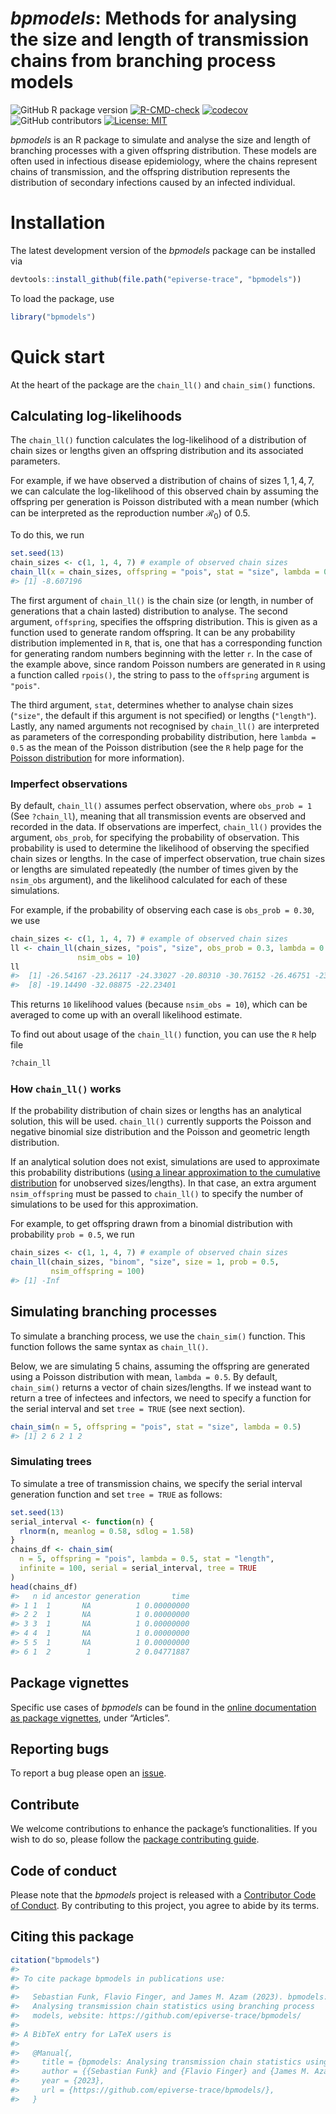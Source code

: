 
# *bpmodels*: Methods for analysing the size and length of transmission chains from branching process models

<!-- badges: start -->

![GitHub R package
version](https://img.shields.io/github/r-package/v/epiverse-trace/bpmodels)
[![R-CMD-check](https://github.com/epiverse-trace/bpmodels/actions/workflows/R-CMD-check.yaml/badge.svg)](https://github.com/epiverse-trace/bpmodels/actions/workflows/R-CMD-check.yaml)
[![codecov](https://codecov.io/github/epiverse-trace/bpmodels/branch/main/graphs/badge.svg)](https://codecov.io/github/epiverse-trace/bpmodels)
![GitHub
contributors](https://img.shields.io/github/contributors/epiverse-trace/bpmodels)
[![License:
MIT](https://img.shields.io/badge/License-MIT-yellow.svg)](https://opensource.org/licenses/MIT)
<!-- badges: end -->

*bpmodels* is an R package to simulate and analyse the size and length
of branching processes with a given offspring distribution. These models
are often used in infectious disease epidemiology, where the chains
represent chains of transmission, and the offspring distribution
represents the distribution of secondary infections caused by an
infected individual.

# Installation

The latest development version of the *bpmodels* package can be
installed via

``` r
devtools::install_github(file.path("epiverse-trace", "bpmodels"))
```

To load the package, use

``` r
library("bpmodels")
```

# Quick start

At the heart of the package are the `chain_ll()` and `chain_sim()`
functions.

## Calculating log-likelihoods

The `chain_ll()` function calculates the log-likelihood of a
distribution of chain sizes or lengths given an offspring distribution
and its associated parameters.

For example, if we have observed a distribution of chains of sizes
$1, 1, 4, 7$, we can calculate the log-likelihood of this observed chain
by assuming the offspring per generation is Poisson distributed with a
mean number (which can be interpreted as the reproduction number
$\mathcal{R_0}$) of $0.5$.

To do this, we run

``` r
set.seed(13)
chain_sizes <- c(1, 1, 4, 7) # example of observed chain sizes
chain_ll(x = chain_sizes, offspring = "pois", stat = "size", lambda = 0.5)
#> [1] -8.607196
```

The first argument of `chain_ll()` is the chain size (or length, in
number of generations that a chain lasted) distribution to analyse. The
second argument, `offspring`, specifies the offspring distribution. This
is given as a function used to generate random offspring. It can be any
probability distribution implemented in `R`, that is, one that has a
corresponding function for generating random numbers beginning with the
letter `r`. In the case of the example above, since random Poisson
numbers are generated in `R` using a function called `rpois()`, the
string to pass to the `offspring` argument is `"pois"`.

The third argument, `stat`, determines whether to analyse chain sizes
(`"size"`, the default if this argument is not specified) or lengths
(`"length"`). Lastly, any named arguments not recognised by `chain_ll()`
are interpreted as parameters of the corresponding probability
distribution, here `lambda = 0.5` as the mean of the Poisson
distribution (see the `R` help page for the [Poisson
distribution](https://stat.ethz.ch/R-manual/R-devel/library/stats/html/Poisson.html)
for more information).

### Imperfect observations

By default, `chain_ll()` assumes perfect observation, where
`obs_prob = 1` (See `?chain_ll`), meaning that all transmission events
are observed and recorded in the data. If observations are imperfect,
`chain_ll()` provides the argument, `obs_prob`, for specifying the
probability of observation. This probability is used to determine the
likelihood of observing the specified chain sizes or lengths. In the
case of imperfect observation, true chain sizes or lengths are simulated
repeatedly (the number of times given by the `nsim_obs` argument), and
the likelihood calculated for each of these simulations.

For example, if the probability of observing each case is
`obs_prob = 0.30`, we use

``` r
chain_sizes <- c(1, 1, 4, 7) # example of observed chain sizes
ll <- chain_ll(chain_sizes, "pois", "size", obs_prob = 0.3, lambda = 0.5,
               nsim_obs = 10)
ll
#>  [1] -26.54167 -23.26117 -24.33027 -20.80310 -30.76152 -26.46751 -23.79326
#>  [8] -19.14490 -32.08875 -22.23401
```

This returns `10` likelihood values (because `nsim_obs = 10`), which can
be averaged to come up with an overall likelihood estimate.

To find out about usage of the `chain_ll()` function, you can use the
`R` help file

``` r
?chain_ll
```

### How `chain_ll()` works

If the probability distribution of chain sizes or lengths has an
analytical solution, this will be used. `chain_ll()` currently supports
the Poisson and negative binomial size distribution and the Poisson and
geometric length distribution.

If an analytical solution does not exist, simulations are used to
approximate this probability distributions ([using a linear
approximation to the cumulative
distribution](https://en.wikipedia.org/wiki/Empirical_distribution_function)
for unobserved sizes/lengths). In that case, an extra argument
`nsim_offspring` must be passed to `chain_ll()` to specify the number of
simulations to be used for this approximation.

For example, to get offspring drawn from a binomial distribution with
probability `prob = 0.5`, we run

``` r
chain_sizes <- c(1, 1, 4, 7) # example of observed chain sizes
chain_ll(chain_sizes, "binom", "size", size = 1, prob = 0.5,
         nsim_offspring = 100)
#> [1] -Inf
```

## Simulating branching processes

To simulate a branching process, we use the `chain_sim()` function. This
function follows the same syntax as `chain_ll()`.

Below, we are simulating $5$ chains, assuming the offspring are
generated using a Poisson distribution with mean, `lambda = 0.5`. By
default, `chain_sim()` returns a vector of chain sizes/lengths. If we
instead want to return a tree of infectees and infectors, we need to
specify a function for the serial interval and set `tree = TRUE` (see
next section).

``` r
chain_sim(n = 5, offspring = "pois", stat = "size", lambda = 0.5)
#> [1] 2 6 2 1 2
```

### Simulating trees

To simulate a tree of transmission chains, we specify the serial
interval generation function and set `tree = TRUE` as follows:

``` r
set.seed(13)
serial_interval <- function(n) {
  rlnorm(n, meanlog = 0.58, sdlog = 1.58)
}
chains_df <- chain_sim(
  n = 5, offspring = "pois", lambda = 0.5, stat = "length",
  infinite = 100, serial = serial_interval, tree = TRUE
)
head(chains_df)
#>   n id ancestor generation       time
#> 1 1  1       NA          1 0.00000000
#> 2 2  1       NA          1 0.00000000
#> 3 3  1       NA          1 0.00000000
#> 4 4  1       NA          1 0.00000000
#> 5 5  1       NA          1 0.00000000
#> 6 1  2        1          2 0.04771887
```

## Package vignettes

Specific use cases of *bpmodels* can be found in the [online
documentation as package
vignettes](https://epiverse-trace.github.io/bpmodels/), under
“Articles”.

## Reporting bugs

To report a bug please open an
[issue](https://github.com/epiverse-trace/bpmodels/issues/new/choose).

## Contribute

We welcome contributions to enhance the package’s functionalities. If
you wish to do so, please follow the [package contributing
guide](https://github.com/epiverse-trace/bpmodels/blob/main/.github/CONTRIBUTING.md).

## Code of conduct

Please note that the *bpmodels* project is released with a [Contributor
Code of
Conduct](https://github.com/epiverse-trace/.github/blob/main/CODE_OF_CONDUCT.md).
By contributing to this project, you agree to abide by its terms.

## Citing this package

``` r
citation("bpmodels")
#> 
#> To cite package bpmodels in publications use:
#> 
#>   Sebastian Funk, Flavio Finger, and James M. Azam (2023). bpmodels:
#>   Analysing transmission chain statistics using branching process
#>   models, website: https://github.com/epiverse-trace/bpmodels/
#> 
#> A BibTeX entry for LaTeX users is
#> 
#>   @Manual{,
#>     title = {bpmodels: Analysing transmission chain statistics using branching process models},
#>     author = {{Sebastian Funk} and {Flavio Finger} and {James M. Azam}},
#>     year = {2023},
#>     url = {https://github.com/epiverse-trace/bpmodels/},
#>   }
```
